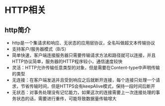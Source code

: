 # HTTP相关

## http简介

* http是一个集请求和响应、无状态的应用层协议，全名叫做超文本传输协议
* 支持客户/服务器模式（B/S）
* 简单快速，客户端连接服务器只需要传输请求方法和路径就可以连接，并且HTTP协议简单，服务器的HTTP程序较小，通信速度较快
* 灵活：HTTP允许传输任意类型的对象，但是需要在Content-type中声明传输的类型
* 无连接：在客户端发送并且受到响应之后就断开连接，每个连接只处理一个请求，节省传输时间，但是HTTPS会有keepAlive模式，保持一段时间后断开
* 无状态：对事务处理没有记忆能力，如果这次的连接需要上一次连接处理的事务状态的话，需要进行重传，可能导致数据量传输增大



